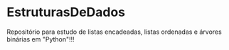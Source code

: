 # EstruturasDeDados
Repositório para estudo de listas encadeadas, listas ordenadas e árvores binárias em "Python"!!!
